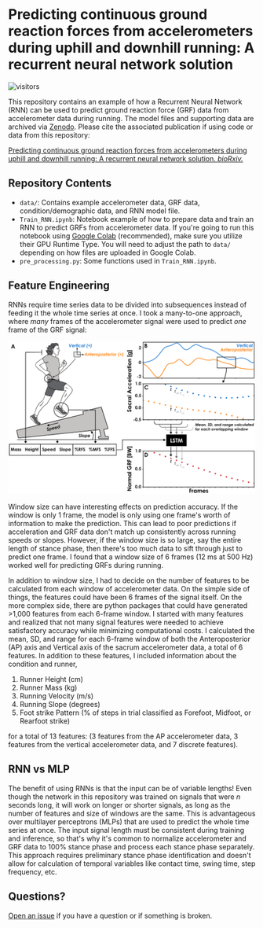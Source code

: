 # Predicting continuous ground reaction forces from accelerometers during uphill and downhill running: A recurrent neural network solution
![visitors](https://visitor-badge.laobi.icu/badge?page_id=alcantarar.Recurrent_GRF_Prediction)

This repository contains an example of how a Recurrent Neural Network (RNN) can be used to predict ground reaction
force (GRF) data from accelerometer data during running. The model files and supporting data are archived via [Zenodo](https://zenodo.org/record/4995574).
Please cite the associated publication if using code or data from this repository:

[Predicting continuous ground reaction forces from accelerometers during uphill and downhill running: A recurrent neural network solution. *bioRxiv.*](https://www.biorxiv.org/content/10.1101/2021.03.17.435901v1.article-metrics)

## Repository Contents
- `data/`: Contains example accelerometer data, GRF data, condition/demographic data, and RNN model file. 
- `Train_RNN.ipynb`: Notebook example of how to prepare data and train an RNN to predict GRFs from accelerometer data.
If you're going to run this notebook using [Google Colab](https://colab.research.google.com/) (recommended), make sure 
you utilize their GPU Runtime Type. You will need to adjust the path to `data/` depending on how files are uploaded in
Google Colab.
- `pre_processing.py`: Some functions used in `Train_RNN.ipynb`.

## Feature Engineering 

RNNs require time series data to be divided into subsequences instead of feeding it the whole time series at once. I took a 
many-to-one approach, where *many* frames of the accelerometer signal were used to predict *one* frame of the GRF signal:

![](README_image.png)

Window size can have interesting effects on prediction accuracy. If the window is only 1 frame, the model is only 
using one frame's worth of information to make the prediction. This can lead to poor predictions if acceleration and
GRF data don't match up consistently across running speeds or slopes. However, if the window size is so large, say the 
entire length of stance phase, then there's too much data to sift through just to predict one frame. I found that a 
window size of 6 frames (12 ms at 500 Hz) worked well for predicting GRFs during running.

In addition to window size, I  had to decide on the number of features to be calculated from each window of accelerometer
data. On the simple side of things, the features could have been 6 frames of the signal itself. On the more complex
side, there are python packages that could have generated >1,000 features from each 6-frame window. I started with many
features and realized that not many signal features were needed to achieve satisfactory accuracy while minimizing 
computational costs. I calculated the mean, SD, and range for each 6-frame window of both the Anteroposterior (AP) axis 
and Vertical axis of the sacrum accelerometer data, a total of 6 features. In addition to these features, I included 
information about the condition and runner,
1. Runner Height (cm)
1. Runner Mass (kg)
1. Running Velocity (m/s)
1. Running Slope (degrees)
1. Foot strike Pattern (% of steps in trial classified as Forefoot, Midfoot, or Rearfoot strike)

for a total of 13 features: (3 features from the AP accelerometer data, 3 features from the vertical accelerometer 
data, and 7 discrete features).

## RNN vs MLP
The benefit of using RNNs is that the input can be of variable lengths! Even though the network in this repository
was trained on signals that were *n* seconds long, it will work on longer or shorter signals, as long as the number of 
features and size of windows are the same. This is advantageous over multilayer perceptrons (MLPs) that are used to 
predict the whole time series at once. The input signal length must be consistent during training and inference, so 
that's why it's common to normalize accelerometer and GRF data to 100% stance phase and process each stance phase separately. 
This approach requires preliminary stance phase identification and doesn't allow for calculation of temporal variables 
like contact time, swing time, step frequency, etc. 

## Questions?
[Open an issue](https://github.com/alcantarar/Recurrent_GRF_Prediction/issues/new) if you have a question or if 
something is broken. 

